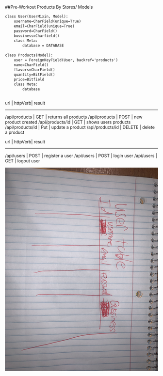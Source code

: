 

##Pre-Workout Products By Stores/ Models
```
class User(UserMixin, Model):
	username=CharField(unique=True)
	email=CharField(unique=True)
	password=CharField()
	bussiness=Charfield()
	class Meta:
		database = DATABASE

class Products(Model):
	user = ForeignKeyField(User, backref='products')
	name=CharField()
	flavors=CharField()
	quantity=BitField()
	price=Bitfield
	class Meta:
		database


```


url              |	httpVerb| result
_____________________________________
/api/products    | GET     | returns all products
/api/products    | POST    | new product created
/api/products/id | GET     | shows users products
/api/products/id | Put     | update a product
/api/products/id | DELETE  | delete a product


url              |	httpVerb| result
_____________________________________
/api/users       | POST    | register a user
/api/users       | POST    | login user
/api/users       | GET     | logout user


<img src="images/IMG_1020.JPG"/>
